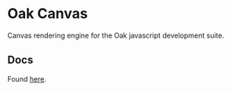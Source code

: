 Oak Canvas
==========

Canvas rendering engine for the Oak javascript development suite.

Docs
----
Found [here](http://maxfolley.gitbooks.io/oak-docs/content/using_oak/oak_canvas.html).
